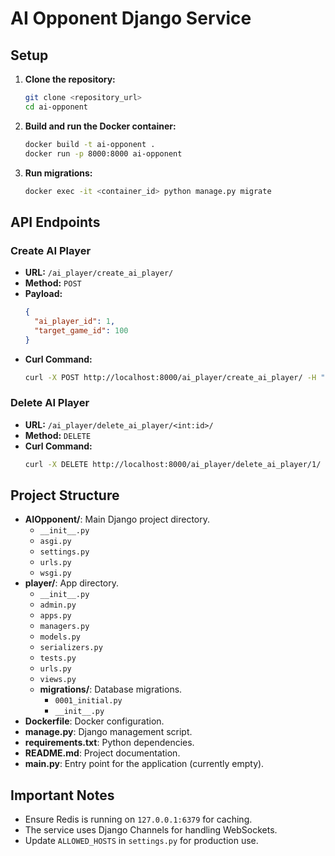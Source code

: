 # AI Opponent Django Service

## Setup

1. **Clone the repository:**
   ```sh
   git clone <repository_url>
   cd ai-opponent
   ```

2. **Build and run the Docker container:**
   ```sh
   docker build -t ai-opponent .
   docker run -p 8000:8000 ai-opponent
   ```

3. **Run migrations:**
   ```sh
   docker exec -it <container_id> python manage.py migrate
   ```

## API Endpoints

### Create AI Player
- **URL:** `/ai_player/create_ai_player/`
- **Method:** `POST`
- **Payload:**
  ```json
  {
    "ai_player_id": 1,
    "target_game_id": 100
  }
  ```
- **Curl Command:**
  ```sh
  curl -X POST http://localhost:8000/ai_player/create_ai_player/ -H "Content-Type: application/json" -d '{"ai_player_id": 1, "target_game_id": 100}'
  ```

### Delete AI Player
- **URL:** `/ai_player/delete_ai_player/<int:id>/`
- **Method:** `DELETE`
- **Curl Command:**
  ```sh
  curl -X DELETE http://localhost:8000/ai_player/delete_ai_player/1/
  ```

## Project Structure

- **AIOpponent/**: Main Django project directory.
  - `__init__.py`
  - `asgi.py`
  - `settings.py`
  - `urls.py`
  - `wsgi.py`
- **player/**: App directory.
  - `__init__.py`
  - `admin.py`
  - `apps.py`
  - `managers.py`
  - `models.py`
  - `serializers.py`
  - `tests.py`
  - `urls.py`
  - `views.py`
  - **migrations/**: Database migrations.
    - `0001_initial.py`
    - `__init__.py`
- **Dockerfile**: Docker configuration.
- **manage.py**: Django management script.
- **requirements.txt**: Python dependencies.
- **README.md**: Project documentation.
- **main.py**: Entry point for the application (currently empty).

## Important Notes

- Ensure Redis is running on `127.0.0.1:6379` for caching.
- The service uses Django Channels for handling WebSockets.
- Update `ALLOWED_HOSTS` in `settings.py` for production use.

